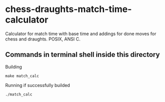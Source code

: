 # chess-draughts-match-time-calculator
Calculator for match time with base time and addings for done moves for chess and draughts. POSIX, ANSI C.
## Commands in terminal shell inside this directory
Building
``` shell
make match_calc
```
Running if successfully builded
``` shell
./match_calc
```